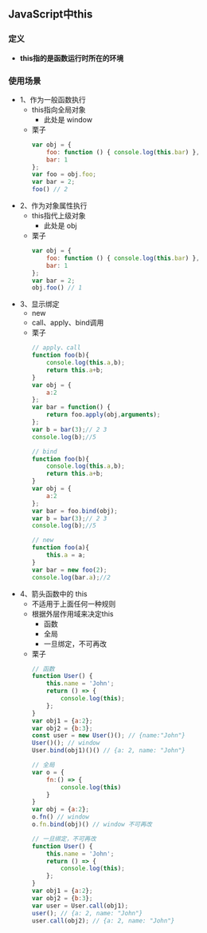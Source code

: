 ## JavaScript中this
### 定义
+ **this指的是函数运行时所在的环境**
### 使用场景
+ 1、作为一般函数执行
  + this指向全局对象
    + 此处是 window
  + 栗子
    ```javascript
    var obj = {
        foo: function () { console.log(this.bar) },
        bar: 1
    };
    var foo = obj.foo;
    var bar = 2;
    foo() // 2
    ``` 
+ 2、作为对象属性执行
  + this指代上级对象
    + 此处是 obj
  + 栗子
    ```javascript
    var obj = {
        foo: function () { console.log(this.bar) },
        bar: 1
    };
    var bar = 2;
    obj.foo() // 1
    ``` 
+ 3、显示绑定
  + new
  + call、apply、bind调用
  + 栗子
    ```javascript
    // apply、call
    function foo(b){
        console.log(this.a,b);
        return this.a+b;
    }
    var obj = {
        a:2
    };
    var bar = function() {
        return foo.apply(obj,arguments);
    };
    var b = bar(3);// 2 3
    console.log(b);//5

    // bind
    function foo(b){
        console.log(this.a,b);
        return this.a+b;
    }
    var obj = {
        a:2
    };
    var bar = foo.bind(obj);
    var b = bar(3);// 2 3
    console.log(b);//5

    // new
    function foo(a){
        this.a = a;
    }
    var bar = new foo(2);
    console.log(bar.a);//2
    ``` 
+ 4、箭头函数中的 this
  + 不适用于上面任何一种规则
  + 根据外层作用域来决定this
    + 函数
    + 全局
    + 一旦绑定，不可再改
  + 栗子
    ```javascript
    // 函数
    function User() {
        this.name = 'John';
        return () => {
            console.log(this); 
        };
    }
    var obj1 = {a:2};
    var obj2 = {b:3};
    const user = new User()(); // {name:"John"}
    User()(); // window
    User.bind(obj1)()() // {a: 2, name: "John"}

    // 全局
    var o = {
        fn:() => {
            console.log(this)
        }
    }
    var obj = {a:2};
    o.fn() // window
    o.fn.bind(obj)() // window 不可再改

    // 一旦绑定，不可再改
    function User() {
        this.name = 'John';
        return () => {
            console.log(this); 
        };
    }
    var obj1 = {a:2};
    var obj2 = {b:3};
    var user = User.call(obj1);
    user(); // {a: 2, name: "John"}
    user.call(obj2); // {a: 2, name: "John"}
    ``` 